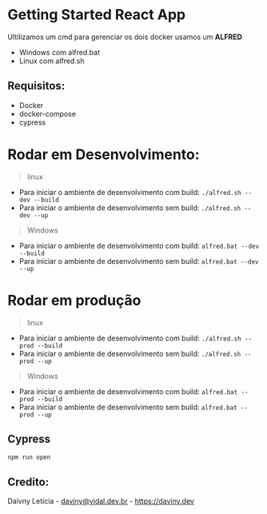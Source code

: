 # Getting Started React App

Ultilizamos um cmd para gerenciar os dois docker usamos um **ALFRED**

- Windows com alfred.bat
- Linux com alfred.sh


## Requisitos:

- Docker
- docker-compose
- cypress


# Rodar em Desenvolvimento:

> linux
- Para iniciar o ambiente de desenvolvimento com build: `./alfred.sh --dev --build`
- Para iniciar o ambiente de desenvolvimento sem build: `./alfred.sh --dev --up`

> Windows
- Para iniciar o ambiente de desenvolvimento com build: `alfred.bat --dev --build`
- Para iniciar o ambiente de desenvolvimento sem build: `alfred.bat --dev --up`
# Rodar em produção

> linux
- Para iniciar o ambiente de desenvolvimento com build: `./alfred.sh --prod --build`
- Para iniciar o ambiente de desenvolvimento sem build: `./alfred.sh --prod --up`

> Windows
- Para iniciar o ambiente de desenvolvimento com build: `alfred.bat --prod --build`
- Para iniciar o ambiente de desenvolvimento sem build: `alfred.bat --prod --up`


## Cypress

`npm run open`


## Credito:

 Daivny Letícia 
    - daviny@vidal.dev.br
    - https://daviny.dev